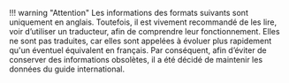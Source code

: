 !!! warning "Attention"
    Les informations des formats suivants sont uniquement en anglais. Toutefois, il est vivement recommandé de les lire, voir d’utiliser un traducteur, afin de comprendre leur fonctionnement.
    Elles ne sont pas traduites, car elles sont appelées à évoluer plus rapidement qu'un éventuel équivalent en français. Par conséquent, afin d’éviter de conserver des informations obsolètes, il a été décidé de maintenir les données du guide international.
